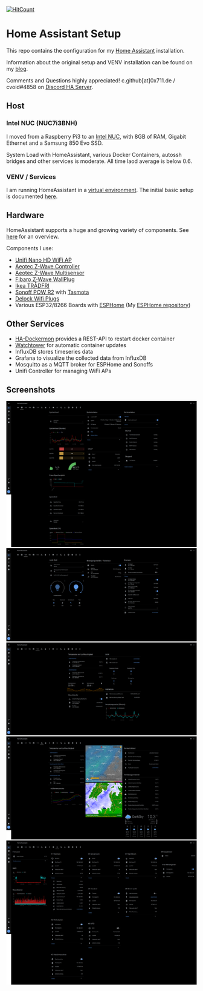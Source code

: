 [![HitCount](http://hits.dwyl.com/bl0rp/HomeAssistant-Config.svg)](http://hits.dwyl.com/bl0rp/HomeAssistant-Config)


# Home Assistant Setup

This repo contains the configuration for my [Home Assistant](https://www.home-assistant.io) installation.

Information about the original setup and VENV installation can be found on my [blog](https://chris.0x711.de).

Comments and Questions highly appreciated!
c.github[at]0x711.de / cvoid#4858 on [Discord HA Server](https://discord.gg/c5DvZ4e).


## Host
### Intel NUC (NUC7i3BNH)


I moved from a Raspberry Pi3 to an [Intel NUC](https://www.intel.com/content/www/us/en/products/boards-kits/nuc/kits/nuc7i3bnh.html), with 8GB of RAM, Gigabit Ethernet and a Samsung 850 Evo SSD.

System Load with HomeAssistant, various Docker Containers, autossh bridges and other services is moderate. All time laod average is below 0.6.


### VENV / Services
I am running HomeAssistant in a [virtual environment](https://www.home-assistant.io/docs/installation/virtualenv/).
The initial basic setup is documented [here](https://chris.0x711.de/index.php/2018/01/31/setting-up-home-assistant-in-a-virtual-environment-on-intel-nuc/).

## Hardware
HomeAssistant supports a huge and growing variety of components. See  [here](https://www.home-assistant.io/integrations) for an overview.

Components I use:
* [Unifi Nano HD WiFi AP](https://unifi-hd.ui.com/)
* [Aeotec Z-Wave Controller](https://aeotec.com/z-wave-usb-stick/)
* [Aeotec Z-Wave Multisensor](https://aeotec.com/z-wave-sensor/)
* [Fibaro Z-Wave WallPlug](https://www.fibaro.com/en/products/wall-plug/)
* [Ikea TRÅDFRI](https://www.ikea.com/us/en/catalog/categories/departments/lighting/36812/)
* [Sonoff POW R2](https://www.itead.cc/sonoff-pow-r2.html) with [Tasmota](https://github.com/arendst/Tasmota)
* [Delock Wifi Plugs](https://www.delock.de/produkte/1744_Geraete/11826/merkmale.html)
* Various ESP32/8266 Boards with [ESPHome](https://esphome.io/) (My [ESPHome repository](https://github.com/bl0rp/esphome-config))



## Other Services
* [HA-Dockermon](https://hub.docker.com/r/tribunex/ha-dockermon-pi/) provides a REST-API to restart docker container
* [Watchtower](https://github.com/containrrr/watchtower) for automatic container updates
* InfluxDB stores timeseries data
* Grafana to visualize the collected data from InfluxDB
* Mosquitto as a MQTT broker for ESPHome and Sonoffs
* Unifi Controller for managing WiFi APs



## Screenshots
![Services/System](screenshots/2020-02/screenshot1.png)
![Flat](screenshots/2020-02/screenshot2.png)
![Living Room](screenshots/2020-02/screenshot3.png)
![Weather](screenshots/2020-02/screenshot4.png)
![Sonoffs](screenshots/2020-02/screenshot5.png)
